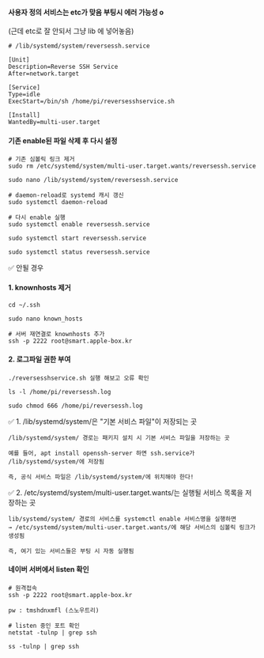 #### 사용자 정의 서비스는 etc가 맞음 부팅시 에러 가능성 o
(근데 etc로 잘 안되서 그냥 lib 에 넣어놓음)

```less
# /lib/systemd/system/reversessh.service

[Unit]
Description=Reverse SSH Service
After=network.target

[Service]
Type=idle
ExecStart=/bin/sh /home/pi/reversesshservice.sh

[Install]
WantedBy=multi-user.target
```

#### 기존 enable된 파일 삭제 후 다시 설정

```less
# 기존 심볼릭 링크 제거
sudo rm /etc/systemd/system/multi-user.target.wants/reversessh.service

sudo nano /lib/systemd/system/reversessh.service

# daemon-reload로 systemd 캐시 갱신
sudo systemctl daemon-reload

# 다시 enable 실행
sudo systemctl enable reversessh.service

sudo systemctl start reversessh.service

sudo systemctl status reversessh.service
```


✅ 안될 경우

#### 1. knownhosts 제거
```less
cd ~/.ssh

sudo nano known_hosts

# 서버 재연결로 knownhosts 추가
ssh -p 2222 root@smart.apple-box.kr
```

#### 2. 로그파일 권한 부여
```less
./reversesshservice.sh 실행 해보고 오류 확인

ls -l /home/pi/reversessh.log

sudo chmod 666 /home/pi/reversessh.log
```


✅ 1. /lib/systemd/system/은 "기본 서비스 파일"이 저장되는 곳
```less
/lib/systemd/system/ 경로는 패키지 설치 시 기본 서비스 파일을 저장하는 곳

예를 들어, apt install openssh-server 하면 ssh.service가 /lib/systemd/system/에 저장됨

즉, 공식 서비스 파일은 /lib/systemd/system/에 위치해야 한다!
```


✅ 2. /etc/systemd/system/multi-user.target.wants/는 실행될 서비스 목록을 저장하는 곳
```less
lib/systemd/system/ 경로의 서비스를 systemctl enable 서비스명을 실행하면
→ /etc/systemd/system/multi-user.target.wants/에 해당 서비스의 심볼릭 링크가 생성됨

즉, 여기 있는 서비스들은 부팅 시 자동 실행됨
```

#### 네이버 서버에서 listen 확인
```less
# 원격접속
ssh -p 2222 root@smart.apple-box.kr

pw : tmshdnxmfl (스노우트리)

# listen 중인 포트 확인
netstat -tulnp | grep ssh

ss -tulnp | grep ssh
```





